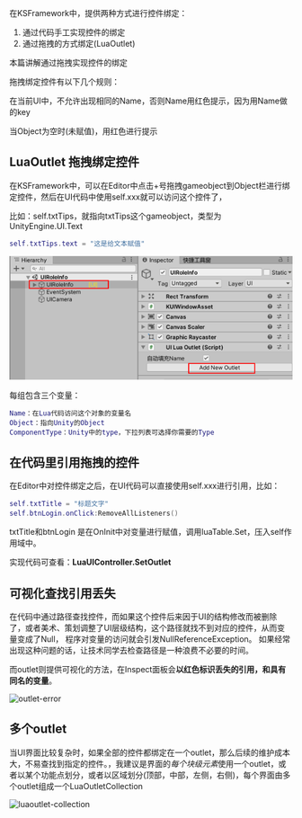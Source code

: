 

在KSFramework中，提供两种方式进行控件绑定：

1. 通过代码手工实现控件的绑定
2. 通过拖拽的方式绑定(LuaOutlet)

本篇讲解通过拖拽实现控件的绑定

拖拽绑定控件有以下几个规则：

在当前UI中，不允许出现相同的Name，否则Name用红色提示，因为用Name做的key

当Object为空时(未赋值)，用红色进行提示

## LuaOutlet 拖拽绑定控件

在KSFramework中，可以在Editor中点击+号拖拽gameobject到Object栏进行绑定控件，然后在UI代码中使用self.xxx就可以访问这个控件了，

比如：self.txtTips，就指向txtTips这个gameobject，类型为UnityEngine.UI.Text

```lua
self.txtTips.text = "这是给文本赋值"
```



![](../images/ui/luaoutlet.png)

每组包含三个变量：

```lua
Name：在Lua代码访问这个对象的变量名
Object：指向Unity的Object
ComponentType：Unity中的type，下拉列表可选择你需要的Type
```

## 在代码里引用拖拽的控件

在Editor中对控件绑定之后，在UI代码可以直接使用self.xxx进行引用，比如：

```Lua
self.txtTitle = "标题文字"
self.btnLogin.onClick:RemoveAllListeners()
```

txtTitle和btnLogin 是在OnInit中对变量进行赋值，调用luaTable.Set，压入self作用域中。

实现代码可查看：**LuaUIController.SetOutlet**

## 可视化查找引用丢失

在代码中通过路径查找控件，而如果这个控件后来因于UI的结构修改而被删除了，或者美术、策划调整了UI层级结构，这个路径就找不到对应的控件，从而变量变成了Null， 程序对变量的访问就会引发NullReferenceException。 如果经常出现这种问题的话，让技术同学去检查路径是一种浪费不必要的时间。

而outlet则提供可视化的方法，在Inspect面板会**以红色标识丢失的引用，和具有同名的变量**。

![outlet-error](../images/ui/outlet-error.png)

## 多个outlet

当UI界面比较复杂时，如果全部的控件都绑定在一个outlet，那么后续的维护成本大，不易查找到指定的控件。，我建议是界面的*每个块级元素*使用一个outlet，或者以某个功能点划分，或者以区域划分(顶部，中部，左侧，右侧)，每个界面由多个outlet组成一个LuaOutletCollection

![luaoutlet-collection](../images/ui/luaoutlet-collection.png)